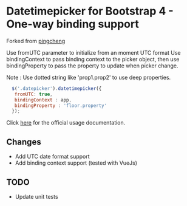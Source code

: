 # Datetimepicker for Bootstrap 4 - One-way binding support

Forked from [pingcheng](https://github.com/pingcheng/bootstrap4-datetimepicker)

Use fromUTC parameter to initialize from an moment UTC format
Use bindingContext to pass binding context to the picker object, then use bindingProperty to pass the property to update when picker change.

Note : Use dotted string like 'prop1.prop2' to use deep properties.

```js
  $('.datepicker').datetimepicker({
   fromUTC: true,
   bindingContext : app,
   bindingProperty : 'floor.property'
  });
```
Click [here](http://eonasdan.github.io/bootstrap-datetimepicker/) for the official usage documentation.

## Changes

* Add UTC date format support
* Add binding context support (tested with VueJs)


## TODO
* Update unit tests
